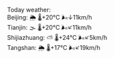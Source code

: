 Today weather:  
Beijing: 🌦   🌡️+20°C 🌬️↓11km/h  
Tianjin: 🌫  🌡️+20°C 🌬️↙11km/h  
Shijiazhuang: ⛅️  🌡️+24°C 🌬️↙5km/h  
Tangshan: 🌦   🌡️+17°C 🌬️↙19km/h  
